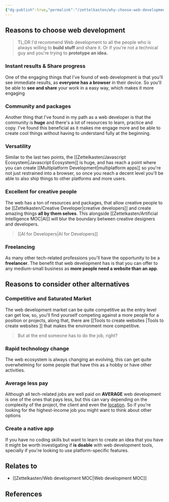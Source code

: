 ```yaml
---
{"dg-publish":true,"permalink":"/zettelkasten/why-choose-web-development/","title":"Why choose web development","tags":["core/tech/web-development","status/done"],"noteIcon":"","created":"2023-10-10T12:55:53.669+01:00"}
---
```



## Reasons to choose web development

> TL;DR I'd recommend Web development to all the people who is always willing to **build stuff** and share it. Or if you're not a technical guy and you're trying to **prototype an idea.**

### Instant results & Share progress

One of the engaging things that I've found  of web development is that you'll see immediate results, as **everyone has a browser** in their device. So you'll be able to **see and share** your work in a easy way, which makes it more engaging

### Community and packages

Another thing that I've found in my path as a web developer is that the community is **huge** and there's a lot of resources to learn, practice and copy. I've found this beneficial as it makes me engage more and be able to create cool things without having to understand fully at the beginning.

### Versatility 

Similar to the last two points, the [[Zettelkasten/Javascript Ecosystem\|Javascript Ecosystem]] is huge, and has reach a point where you can create [[Multiplatform Development\|multiplatform apps]] so you're not just restrained into a browser, so once you reach a decent level you'll be able to also ship things to other platforms and more users. 

### Excellent for creative people

The web has a ton of resources and packages, that allow creative people to be [[Zettelkasten/Creative Developer\|creative developers]] and create amazing things **all by them selves**. This alongside [[Zettelkasten/Artificial Intelligence MOC\|AI]] will blur the boundary between creative designers and developers.

> [[AI for Developers\|AI for Developers]]

### Freelancing

As many other tech-related professions you'll have the opportunity to be a **freelancer**. The benefit that web development has is that you can offer to any medium-small business as **more people need a website than an app**.


## Reasons to consider other alternatives


### Competitive  and Saturated Market

The web development market can be quite competitive as the entry level can get low, so, you'll find yourself competing against a more people for a position or projects, along that, there are [[Tools to create websites \|Tools to create websites ]] that makes the environment more competitive.

> But at the end someone has to do the job, right?

### Rapid technology change

The web ecosystem is always changing an evolving, this can get quite overwhelming for some people that have this as a hobby or have other activities.

### Average less pay

Although all tech-related jobs are well paid on **AVERAGE** web development is one of the ones that pays less, but this can vary depending on the complexity of the project, the client and even the [location](https://survey.stackoverflow.co/2023/#section-salary-salary-by-developer-type). So if you're looking for the highest-income job you might want to think about other options

### Create a native app

If you have no coding skills but want to learn to create an idea that you have it might be worth investigating if **is doable** with web development tools, specially if you're looking to use platform-specific features.

## Relates to
- [[Zettelkasten/Web development MOC\|Web development MOC]]
## References
